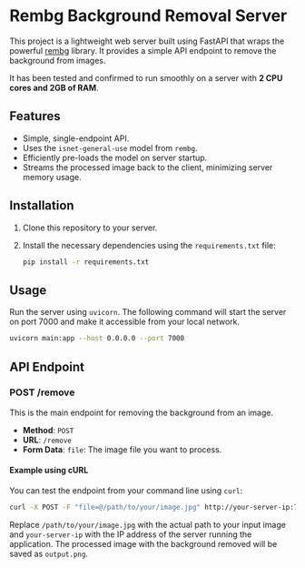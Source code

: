 # Rembg Background Removal Server

This project is a lightweight web server built using FastAPI that wraps the powerful [rembg](https://github.com/danielgatis/rembg) library. It provides a simple API endpoint to remove the background from images.

It has been tested and confirmed to run smoothly on a server with **2 CPU cores and 2GB of RAM**.

## Features

-   Simple, single-endpoint API.
-   Uses the `isnet-general-use` model from `rembg`.
-   Efficiently pre-loads the model on server startup.
-   Streams the processed image back to the client, minimizing server memory usage.

## Installation

1.  Clone this repository to your server.
2.  Install the necessary dependencies using the `requirements.txt` file:

    ```bash
    pip install -r requirements.txt
    ```

## Usage

Run the server using `uvicorn`. The following command will start the server on port 7000 and make it accessible from your local network.

```bash
uvicorn main:app --host 0.0.0.0 --port 7000
```

## API Endpoint

### POST /remove

This is the main endpoint for removing the background from an image.

-   **Method**: `POST`
-   **URL**: `/remove`
-   **Form Data**: `file`: The image file you want to process.

#### Example using cURL

You can test the endpoint from your command line using `curl`:

```bash
curl -X POST -F "file=@/path/to/your/image.jpg" http://your-server-ip:7000/remove -o output.png
```

Replace `/path/to/your/image.jpg` with the actual path to your input image and `your-server-ip` with the IP address of the server running the application. The processed image with the background removed will be saved as `output.png`.
